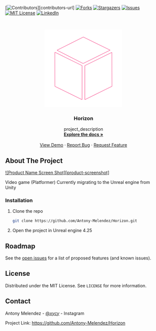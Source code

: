 <!--
*** Thanks for checking out the Best-README-Template. If you have a suggestion
*** that would make this better, please fork the repo and create a pull request
*** or simply open an issue with the tag "enhancement".
*** Thanks again! Now go create something AMAZING! :D
***
***
***
*** To avoid retyping too much info. Do a search and replace for the following:
*** github_username, repo_name, twitter_handle, email, project_title, project_description
-->



<!-- PROJECT SHIELDS -->
<!--
*** I'm using markdown "reference style" links for readability.
*** Reference links are enclosed in brackets [ ] instead of parentheses ( ).
*** See the bottom of this document for the declaration of the reference variables
*** for contributors-url, forks-url, etc. This is an optional, concise syntax you may use.
*** https://www.markdownguide.org/basic-syntax/#reference-style-links
-->
[![Contributors][contributors-shield]][contributors-url]
[![Forks][forks-shield]][forks-url]
[![Stargazers][stars-shield]][stars-url]
[![Issues][issues-shield]][issues-url]
[![MIT License][license-shield]][license-url]
[![LinkedIn][linkedin-shield]][linkedin-url]



<!-- PROJECT LOGO -->
<br />
<p align="center">
  <a href="https://github.com/Antony-Melendez/Horizon">
    <img src="Horizon logo.png" alt="Logo" width="250" height="250">
  </a>

  <h3 align="center">Horizon</h3>

  <p align="center">
    project_description
    <br />
    <a href="https://github.com/Antony-Melendez/Horizon"><strong>Explore the docs »</strong></a>
    <br />
    <br />
    <a href="https://github.com/Antony-Melendez/Horizon">View Demo</a>
    ·
    <a href="https://github.com/Antony-Melendez/Horizon/issues">Report Bug</a>
    ·
    <a href="https://github.com/Antony-Melendez/Horizon/issues">Request Feature</a>
  </p>
</p>


<!-- ABOUT THE PROJECT -->
## About The Project

[![Product Name Screen Shot][product-screenshot]](https://github.com/Antony-Melendez/Horizon/blob/main/Horizon%20logo.png)


Video game (Platformer) Currently migrating to the Unreal engine from Unity


<!-- GETTING STARTED -->

### Installation

1. Clone the repo
   ```sh
   git clone https://github.com/Antony-Melendez/Horizon.git
   ```
2. Open the project in Unreal engine 4.25


<!-- ROADMAP -->
## Roadmap

See the [open issues](https://github.com/Antony-Melendez/Horizon/issues) for a list of proposed features (and known issues).

<!-- LICENSE -->
## License

Distributed under the MIT License. See `LICENSE` for more information.

<!-- CONTACT -->
## Contact

Antony Melendez - [@_xycy_](https://www.instagram.com/_xycy_/) - Instagram

Project Link: https://github.com/Antony-Melendez/Horizon

<!-- MARKDOWN LINKS & IMAGES -->
<!-- https://www.markdownguide.org/basic-syntax/#reference-style-links -->
[contributors-shield]: https://img.shields.io/github/contributors/github_username/repo.svg?style=for-the-badge
[forks-shield]: https://img.shields.io/github/forks/github_username/repo.svg?style=for-the-badge
[forks-url]: https://github.com/Antony-Melendez/Horizon/network/members
[stars-shield]: https://img.shields.io/github/stars/github_username/repo.svg?style=for-the-badge
[stars-url]: https://github.com/Antony-Melendez/Horizon/stargazers
[issues-shield]: https://img.shields.io/github/issues/github_username/repo.svg?style=for-the-badge
[issues-url]: https://github.com/Antony-Melendez/Horizon/issues
[license-shield]: https://img.shields.io/github/license/github_username/repo.svg?style=for-the-badge
[license-url]: https://github.com/Antony-Melendez/Horizon/blob/main/LICENSE
[linkedin-shield]: https://img.shields.io/badge/-LinkedIn-black.svg?style=for-the-badge&logo=linkedin&colorB=555
[linkedin-url]: https://www.linkedin.com/in/antony-melendez-b756091b9/
